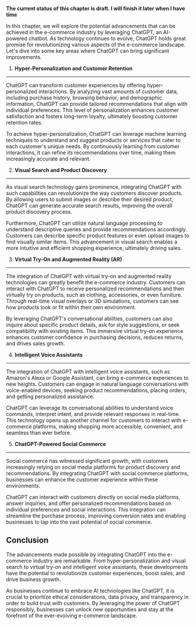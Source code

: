 **The current status of this chapter is draft. I will finish it later when I have time**

In this chapter, we will explore the potential advancements that can be achieved in the e-commerce industry by leveraging ChatGPT, an AI-powered chatbot. As technology continues to evolve, ChatGPT holds great promise for revolutionizing various aspects of the e-commerce landscape. Let's dive into some key areas where ChatGPT can bring significant improvements.

1. **Hyper-Personalization and Customer Retention**
---------------------------------------------------

ChatGPT can transform customer experiences by offering hyper-personalized interactions. By analyzing vast amounts of customer data, including purchase history, browsing behavior, and demographic information, ChatGPT can provide tailored recommendations that align with individual preferences. This level of personalization enhances customer satisfaction and fosters long-term loyalty, ultimately boosting customer retention rates.

To achieve hyper-personalization, ChatGPT can leverage machine learning techniques to understand and suggest products or services that cater to each customer's unique needs. By continuously learning from customer interactions, it can refine its recommendations over time, making them increasingly accurate and relevant.

2. **Visual Search and Product Discovery**
------------------------------------------

As visual search technology gains prominence, integrating ChatGPT with such capabilities can revolutionize the way customers discover products. By allowing users to submit images or describe their desired product, ChatGPT can generate accurate search results, improving the overall product discovery process.

Furthermore, ChatGPT can utilize natural language processing to understand descriptive queries and provide recommendations accordingly. Customers can describe specific product features or even upload images to find visually similar items. This advancement in visual search enables a more intuitive and efficient shopping experience, ultimately driving sales.

3. **Virtual Try-On and Augmented Reality (AR)**
------------------------------------------------

The integration of ChatGPT with virtual try-on and augmented reality technologies can greatly benefit the e-commerce industry. Customers can interact with ChatGPT to receive personalized recommendations and then virtually try on products, such as clothing, accessories, or even furniture. Through real-time visual overlays or 3D simulations, customers can see how products look or fit within their own environment.

By leveraging ChatGPT's conversational abilities, customers can also inquire about specific product details, ask for style suggestions, or seek compatibility with existing items. This immersive virtual try-on experience enhances customer confidence in purchasing decisions, reduces returns, and drives sales growth.

4. **Intelligent Voice Assistants**
-----------------------------------

The integration of ChatGPT with intelligent voice assistants, such as Amazon's Alexa or Google Assistant, can bring e-commerce experiences to new heights. Customers can engage in natural language conversations with voice-enabled devices, seeking product recommendations, placing orders, and getting personalized assistance.

ChatGPT can leverage its conversational abilities to understand voice commands, interpret intent, and provide relevant responses in real-time. This technology opens up another channel for customers to interact with e-commerce platforms, making shopping more accessible, convenient, and seamless than ever before.

5. **ChatGPT-Powered Social Commerce**
--------------------------------------

Social commerce has witnessed significant growth, with customers increasingly relying on social media platforms for product discovery and recommendations. By integrating ChatGPT with social commerce platforms, businesses can enhance the customer experience within these environments.

ChatGPT can interact with customers directly on social media platforms, answer inquiries, and offer personalized recommendations based on individual preferences and social interactions. This integration can streamline the purchase process, improving conversion rates and enabling businesses to tap into the vast potential of social commerce.

Conclusion
----------

The advancements made possible by integrating ChatGPT into the e-commerce industry are remarkable. From hyper-personalization and visual search to virtual try-on and intelligent voice assistants, these developments have the potential to revolutionize customer experiences, boost sales, and drive business growth.

As businesses continue to embrace AI technologies like ChatGPT, it is crucial to prioritize ethical considerations, data privacy, and transparency in order to build trust with customers. By leveraging the power of ChatGPT responsibly, businesses can unlock new opportunities and stay at the forefront of the ever-evolving e-commerce landscape.
